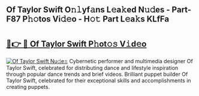 ## Of Taylor Swift O𝚗𝚕yf𝚊ns L𝚎a𝚔ed N𝚞𝚍es - Part-F87 P𝚑𝚘tos Vi𝚍𝚎o - H𝚘𝚝 Part L𝚎a𝚔s KLfFa

# <h2><a href="http://kf28tv.oniu.top/?m=Of+Taylor+Swift">🔗👉 🔴 Of Taylor Swift P𝚑ot𝚘𝚜 V𝚒d𝚎o</a></h2>

[![Of Taylor Swift Nu𝚍e𝚜](https://i.imgur.com/0qMVB7G.gif)](http://kf28tv.oniu.top/?m=Of+Taylor+Swift)
Cybernetic performer and multimedia designer Of Taylor Swift, celebrated for distributing dance and lifestyle inspiration through popular dance trends and brief videos. Brilliant puppet builder Of Taylor Swift, celebrated for their exceptional skills and accomplishments in creating puppets.  
